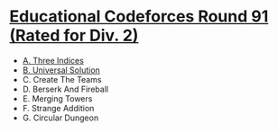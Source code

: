 # [Educational Codeforces Round 91 (Rated for Div. 2)](https://codeforces.com/contest/1380)

- [A. Three Indices](https://github.com/wingkwong/codeforces/blob/master/contests/1380/A.cpp)
- [B. Universal Solution](https://github.com/wingkwong/codeforces/blob/master/contests/1380/B.cpp)
- C. Create The Teams
- D. Berserk And Fireball
- E. Merging Towers
- F. Strange Addition
- G. Circular Dungeon